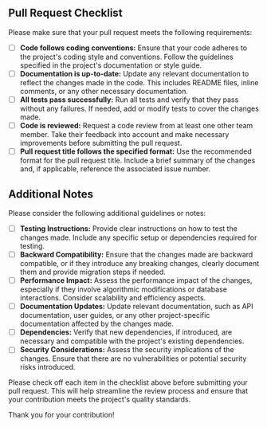 ## Pull Request Checklist

Please make sure that your pull request meets the following requirements:

- [ ] **Code follows coding conventions:** Ensure that your code adheres to the project's coding style and conventions. Follow the guidelines specified in the project's documentation or style guide.
- [ ] **Documentation is up-to-date:** Update any relevant documentation to reflect the changes made in the code. This includes README files, inline comments, or any other necessary documentation.
- [ ] **All tests pass successfully:** Run all tests and verify that they pass without any failures. If needed, add or modify tests to cover the changes made.
- [ ] **Code is reviewed:** Request a code review from at least one other team member. Take their feedback into account and make necessary improvements before submitting the pull request.
- [ ] **Pull request title follows the specified format:** Use the recommended format for the pull request title. Include a brief summary of the changes and, if applicable, reference the associated issue number.

## Additional Notes
Please consider the following additional guidelines or notes:

- [ ] **Testing Instructions:** Provide clear instructions on how to test the changes made. Include any specific setup or dependencies required for testing.
- [ ] **Backward Compatibility:** Ensure that the changes made are backward compatible, or if they introduce any breaking changes, clearly document them and provide migration steps if needed.
- [ ] **Performance Impact:** Assess the performance impact of the changes, especially if they involve algorithmic modifications or database interactions. Consider scalability and efficiency aspects.
- [ ] **Documentation Updates:** Update relevant documentation, such as API documentation, user guides, or any other project-specific documentation affected by the changes made.
- [ ] **Dependencies:** Verify that new dependencies, if introduced, are necessary and compatible with the project's existing dependencies.
- [ ] **Security Considerations:** Assess the security implications of the changes. Ensure that there are no vulnerabilities or potential security risks introduced.

Please check off each item in the checklist above before submitting your pull request. This will help streamline the review process and ensure that your contribution meets the project's quality standards.

Thank you for your contribution!

